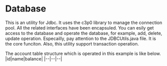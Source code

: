 # Database

This is an utility for Jdbc. It uses the c3p0 library to manage the connection pool. All the related interfaces have been encapsuled. You can esily get access to the database and operate the database, for example, add, delete, update operation. Especailly, pay attention to the JDBCUtils.java file. It is the core funciton. Also, this utility support transaction operation.

The account table structure which is operated in this example is like below.
|id|name|balance|
|--|--|--| 
